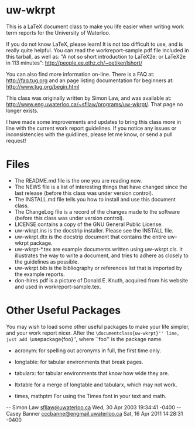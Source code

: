 # uw-wkrpt

This is a LaTeX document class to make you life easier when writing
work term reports for the University of Waterloo.

If you do not know LaTeX, please learn! It is not too
difficult to use, and is really quite helpful. You can read the
workreport-sample.pdf file included in this tarball, as well as:
"A not so short introduction to LaTeX2e: or LaTeX2e in 113 minutes": http://people.ee.ethz.ch/~oetiker/lshort/

You can also find more information on-line.  There is a FAQ
at: http://faq.tug.org and an page listing documentation for beginners
at: http://www.tug.org/begin.html

This class was originally written by Simon Law, and was available at: http://www.eng.uwaterloo.ca/~sfllaw/programs/uw-wkrpt/. That page no longer exists. 

I have made some improvements and updates to bring this class more in line with the current work report guidelines. If you notice any issues or inconsistencies with the guidlines, please let me know, or send a pull request!

# Files

* The README.md file is the one you are reading now.
* The NEWS file is a list of interesting things that have changed since the last release (before this class was under version control).
* The INSTALL.md file tells you how to install and use this document class.
* The ChangeLog file is a record of the changes made to the software (before this class was under version control).
* LICENSE contains a copy of the GNU General Public License.
* uw-wkrpt.ins is the docstrip installer.  Please see the INSTALL file.
* uw-wkrpt.dtx is the docstrip document that contains the entire uw-wkrpt package.
* uw-wkrpt-*.tex are example documents written using uw-wkrpt.cls. 
  It illustrates the way to write a document, and tries to adhere as 
  closely to the guidelines as possible.
* uw-wkrpt.bib is the bibliography or references list that is imported 
  by the example reports.
* don-hires.pdf is a picture of Donald E. Knuth, acquired from his 
  website and used in workreport-sample.tex.

# Other Useful Packages

You may wish to load some other useful packages to make your life
simpler, and your work report nicer.  After the ``\documentclass{uw-wkrpt}''
line, just add ``\usepackage{foo}'', where ``foo'' is the package name.

* acronym: for spelling out acronyms in full, the first time only.
* longtable: for tabular environments that break pages.
* tabularx: for tabular environments that know how wide they are.

* ltxtable
    for a merge of longtable and tabularx, which may not work.

* times, mathptm
    For using the Times font in your text and math.

-- Simon Law <sfllaw@uwaterloo.ca>  Wed, 30 Apr 2003 19:34:41 -0400
-- Casey Banner <cccbanne@engmail.uwaterloo.ca> Sat, 16 Apr 2011 14:28:31 -0400
